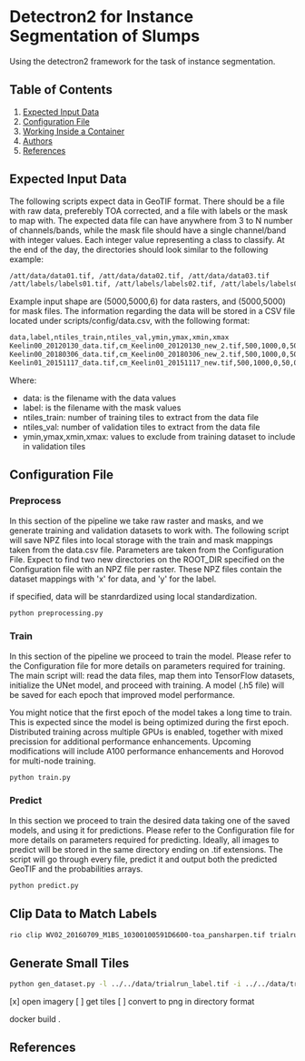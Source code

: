 # Detectron2 for Instance Segmentation of Slumps

Using the detectron2 framework for the task of instance segmentation.

## Table of Contents

1. [Expected Input Data](#Expected_Input_Data)
2. [Configuration File](#Container_Environment_Installation)
3. [Working Inside a Container](#Working_Inside_Container)
4. [Authors](#Authors)
5. [References](#References)

## Expected Input Data

The following scripts expect data in GeoTIF format. There should be a file with raw data, preferebly TOA corrected, and a file with
labels or the mask to map with. The expected data file can have anywhere from 3 to N number of channels/bands, while the mask file should
have a single channel/band with integer values. Each integer value representing a class to classify. At the end of the day, the directories
should look similar to the following example:

```bash
/att/data/data01.tif, /att/data/data02.tif, /att/data/data03.tif
/att/labels/labels01.tif, /att/labels/labels02.tif, /att/labels/labels03.tif
```

Example input shape are (5000,5000,6) for data rasters, and (5000,5000) for mask files. The information regarding the data will be stored
in a CSV file located under scripts/config/data.csv, with the following format:

```bash
data,label,ntiles_train,ntiles_val,ymin,ymax,xmin,xmax
Keelin00_20120130_data.tif,cm_Keelin00_20120130_new_2.tif,500,1000,0,50,0,50
Keelin00_20180306_data.tif,cm_Keelin00_20180306_new_2.tif,500,1000,0,50,0,50
Keelin01_20151117_data.tif,cm_Keelin01_20151117_new.tif,500,1000,0,50,0,50
```

Where:

* data: is the filename with the data values
* label: is the filename with the mask values
* ntiles_train: number of training tiles to extract from the data file
* ntiles_val: number of validation tiles to extract from the data file
* ymin,ymax,xmin,xmax: values to exclude from training dataset to include in validation tiles

## Configuration File

### Preprocess

In this section of the pipeline we take raw raster and masks, and we generate training and validation
datasets to work with. The following script will save NPZ files into local storage with the train and mask
mappings taken from the data.csv file. Parameters are taken from the Configuration File. Expect to find two
new directories on the ROOT_DIR specified on the Configuration file with an NPZ file per raster. These NPZ
files contain the dataset mappings with 'x' for data, and 'y' for the label.

if specified, data will be stanrdardized using local standardization.

```bash
python preprocessing.py
```

### Train

In this section of the pipeline we proceed to train the model. Please refer to the Configuration file for more
details on parameters required for training. The main script will: read the data files, map them into TensorFlow
datasets, initialize the UNet model, and proceed with training. A model (.h5 file) will be saved for each epoch
that improved model performance.

You might notice that the first epoch of the model takes a long time to train. This is expected since the model
is being optimized during the first epoch. Distributed training across multiple GPUs is enabled, together with
mixed precission for additional performance enhancements. Upcoming modifications will include A100 performance
enhancements and Horovod for multi-node training.

```bash
python train.py
```

### Predict

In this section we proceed to train the desired data taking one of the saved models, and using it for predictions.
Please refer to the Configuration file for more details on parameters required for predicting. Ideally, all images to
predict will be stored in the same directory ending on .tif extensions. The script will go through every file, predict
it and output both the predicted GeoTIF and the probabilities arrays.

```bash
python predict.py
```


## Clip Data to Match Labels

```bash
rio clip WV02_20160709_M1BS_10300100591D6600-toa_pansharpen.tif trialrun_data.tif --like trialrun_label.tif
```

## Generate Small Tiles

```bash
python gen_dataset.py -l ../../data/trialrun_label.tif -i ../../data/trialrun_data.tif -o ../../data -b 0 1 2
```

[x] open imagery
[ ] get tiles
[ ] convert to png in directory format

docker build .

## References
